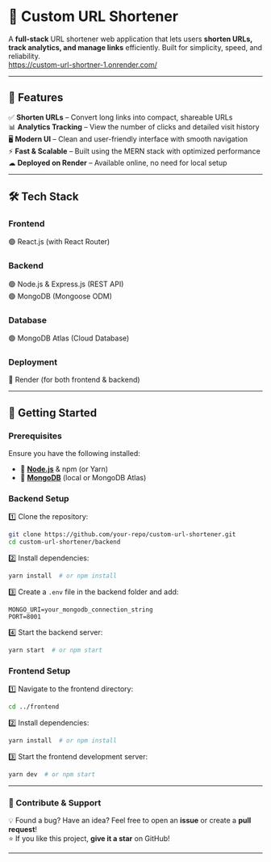 # 🚀 Custom URL Shortener  

A **full-stack** URL shortener web application that lets users **shorten URLs, track analytics, and manage links** efficiently. Built for simplicity, speed, and reliability.  
https://custom-url-shortner-1.onrender.com/

---

## 🌟 Features  
✅ **Shorten URLs** – Convert long links into compact, shareable URLs  
📊 **Analytics Tracking** – View the number of clicks and detailed visit history  
🖥 **Modern UI** – Clean and user-friendly interface with smooth navigation  
⚡ **Fast & Scalable** – Built using the MERN stack with optimized performance  
☁ **Deployed on Render** – Available online, no need for local setup  

---

## 🛠 Tech Stack  

### **Frontend**  
🟢 React.js (with React Router)  

### **Backend**  
🟢 Node.js & Express.js (REST API)  
🟢 MongoDB (Mongoose ODM)  

### **Database**  
🟢 MongoDB Atlas (Cloud Database)  

### **Deployment**  
🚀 Render (for both frontend & backend)  

---

## 🚀 Getting Started  

### **Prerequisites**  
Ensure you have the following installed:  
- 📌 **[Node.js](https://nodejs.org/)** & npm (or Yarn)  
- 📌 **[MongoDB](https://www.mongodb.com/)** (local or MongoDB Atlas)  

### **Backend Setup**  
1️⃣ Clone the repository:  
   ```bash
   git clone https://github.com/your-repo/custom-url-shortener.git
   cd custom-url-shortener/backend
   ```
2️⃣ Install dependencies:  
   ```bash
   yarn install  # or npm install
   ```
3️⃣ Create a `.env` file in the backend folder and add:  
   ```env
   MONGO_URI=your_mongodb_connection_string
   PORT=8001
   ```
4️⃣ Start the backend server:  
   ```bash
   yarn start  # or npm start
   ```

### **Frontend Setup**  
1️⃣ Navigate to the frontend directory:  
   ```bash
   cd ../frontend
   ```
2️⃣ Install dependencies:  
   ```bash
   yarn install  # or npm install
   ```
3️⃣ Start the frontend development server:  
   ```bash
   yarn dev  # or npm start
   ```

---

### 🎯 Contribute & Support  
💡 Found a bug? Have an idea? Feel free to open an **issue** or create a **pull request**!  
⭐ If you like this project, **give it a star** on GitHub!  

---

